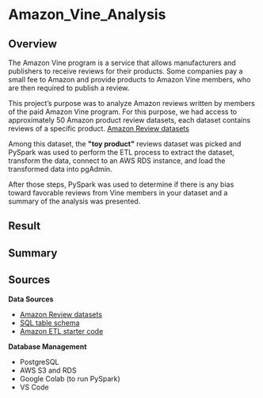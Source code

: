 # Amazon_Vine_Analysis

## Overview 

The Amazon Vine program is a service that allows manufacturers and publishers to receive reviews for their products. Some companies pay a small fee to Amazon and provide products to Amazon Vine members, who are then required to publish a review.

This project’s purpose was to analyze Amazon reviews written by members of the paid Amazon Vine program. For this purpose, we had access to approximately 50 Amazon product review datasets, each dataset contains reviews of a specific product. [Amazon Review datasets](https://s3.amazonaws.com/amazon-reviews-pds/tsv/index.txt)

Among this dataset, the **"toy product"** reviews dataset was picked and PySpark was used to perform the ETL process to extract the dataset, transform the data, connect to an AWS RDS instance, and load the transformed data into pgAdmin. 

After those steps, PySpark was used to determine if there is any bias toward favorable reviews from Vine members in your dataset and a summary of the analysis was presented. 

## Result 



## Summary 





## Sources

**Data Sources** 
* [Amazon Review datasets](https://s3.amazonaws.com/amazon-reviews-pds/tsv/index.txt)
* [SQL table schema](https://github.com/duygusimsek/Amazon_Vine_Analysis/blob/main/challenge_schema%20(2).sql)
* [Amazon ETL starter code](https://github.com/duygusimsek/Amazon_Vine_Analysis/blob/main/Amazon_Reviews_ETL_starter_code%20(2).ipynb)

**Database Management** 
* PostgreSQL
* AWS S3 and RDS
* Google Colab (to run PySpark)
* VS Code 
